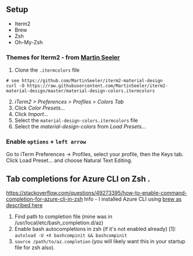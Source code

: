 ## Setup

- Iterm2
- Brew
- Zsh
- Oh-My-Zsh

### Themes for Iterm2 - from [Martin Seeler](https://github.com/MartinSeeler/iterm2-material-design)
1. Clone the `.itermcolors` file
```
# see https://github.com/MartinSeeler/iterm2-material-design
curl -O https://raw.githubusercontent.com/MartinSeeler/iterm2-material-design/master/material-design-colors.itermcolors
```
2. *iTerm2 > Preferences > Profiles > Colors Tab*
3. Click *Color Presets...*
4. Click *Import...*
5. Select the `material-design-colors.itermcolors` file
5. Select the *material-design-colors* from *Load Presets...*

### Enable `options` + `left arrow`
Go to iTerm Preferences → Profiles, select your profile, then the Keys tab. Click Load Preset... and choose Natural Text Editing.


## Tab completions for Azure CLI on Zsh . 
https://stackoverflow.com/questions/49273395/how-to-enable-command-completion-for-azure-cli-in-zsh
Info - I installed Azure CLI using [brew as described here](https://docs.microsoft.com/en-us/cli/azure/install-azure-cli-macos?view=azure-cli-latest)
1. Find path to completion file (mine was in /usr/local/etc/bash_completion.d/az)
2. Enable bash autocompletions in zsh (if it's not enabled already) [1]: 
`autoload -U +X bashcompinit && bashcompinit`
3. `source /path/to/az.completion` (you will likely want this in your startup file for zsh also).
